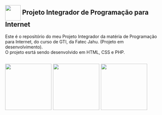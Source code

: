 
## <img src="https://cdn.jsdelivr.net/gh/devicons/devicon@latest/icons/ceylon/ceylon-plain.svg" width="50" style="vertical-align:middle;"/> Projeto Integrador de Programação para Internet

Este é o repositório do meu Projeto Integrador da matéria de Programação para Internet, do curso de GTI, da Fatec Jahu. (Projeto em desenvolvimento).
<br>
O projeto esrtá sendo desenvolvido em HTML, CSS e PHP.

## <img src="https://cdn.jsdelivr.net/gh/devicons/devicon@latest/icons/html5/html5-original-wordmark.svg"  width="150" style="vertical-align:middle;"/> <img src="https://cdn.jsdelivr.net/gh/devicons/devicon@latest/icons/css3/css3-original-wordmark.svg" width="150" style="vertical-align:middle;"/> <img src="https://cdn.jsdelivr.net/gh/devicons/devicon@latest/icons/php/php-original.svg" width="150" style="vertical-align:middle;"/>
